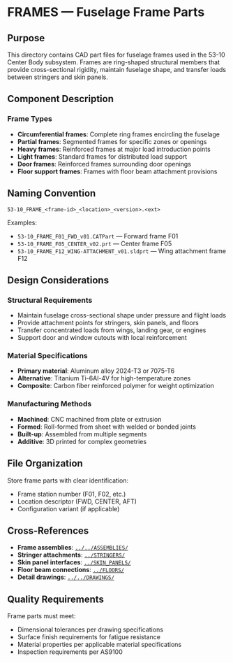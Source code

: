 # FRAMES — Fuselage Frame Parts

## Purpose

This directory contains CAD part files for fuselage frames used in the 53-10 Center Body subsystem. Frames are ring-shaped structural members that provide cross-sectional rigidity, maintain fuselage shape, and transfer loads between stringers and skin panels.

## Component Description

### Frame Types
- **Circumferential frames**: Complete ring frames encircling the fuselage
- **Partial frames**: Segmented frames for specific zones or openings
- **Heavy frames**: Reinforced frames at major load introduction points
- **Light frames**: Standard frames for distributed load support
- **Door frames**: Reinforced frames surrounding door openings
- **Floor support frames**: Frames with floor beam attachment provisions

## Naming Convention

```
53-10_FRAME_<frame-id>_<location>_<version>.<ext>
```

Examples:
- `53-10_FRAME_F01_FWD_v01.CATPart` — Forward frame F01
- `53-10_FRAME_F05_CENTER_v02.prt` — Center frame F05
- `53-10_FRAME_F12_WING-ATTACHMENT_v01.sldprt` — Wing attachment frame F12

## Design Considerations

### Structural Requirements
- Maintain fuselage cross-sectional shape under pressure and flight loads
- Provide attachment points for stringers, skin panels, and floors
- Transfer concentrated loads from wings, landing gear, or engines
- Support door and window cutouts with local reinforcement

### Material Specifications
- **Primary material**: Aluminum alloy 2024-T3 or 7075-T6
- **Alternative**: Titanium Ti-6Al-4V for high-temperature zones
- **Composite**: Carbon fiber reinforced polymer for weight optimization

### Manufacturing Methods
- **Machined**: CNC machined from plate or extrusion
- **Formed**: Roll-formed from sheet with welded or bonded joints
- **Built-up**: Assembled from multiple segments
- **Additive**: 3D printed for complex geometries

## File Organization

Store frame parts with clear identification:
- Frame station number (F01, F02, etc.)
- Location descriptor (FWD, CENTER, AFT)
- Configuration variant (if applicable)

## Cross-References

- **Frame assemblies**: [`../../ASSEMBLIES/`](../../ASSEMBLIES/)
- **Stringer attachments**: [`../STRINGERS/`](../STRINGERS/)
- **Skin panel interfaces**: [`../SKIN_PANELS/`](../SKIN_PANELS/)
- **Floor beam connections**: [`../FLOORS/`](../FLOORS/)
- **Detail drawings**: [`../../DRAWINGS/`](../../DRAWINGS/)

## Quality Requirements

Frame parts must meet:
- Dimensional tolerances per drawing specifications
- Surface finish requirements for fatigue resistance
- Material properties per applicable material specifications
- Inspection requirements per AS9100
